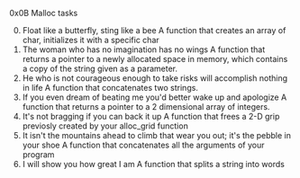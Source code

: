 0x0B Malloc tasks

0. Float like a butterfly, sting like a bee
 A function that creates an array of char, initializes it with a specific char
1. The woman who has no imagination has no wings
 A function that returns a pointer to a newly allocated space in memory, which contains a copy of the string given as a parameter.
2. He who is not courageous enough to take risks will accomplish nothing in life
 A function that concatenates two strings.
3. If you even dream of beating me you'd better wake up and apologize
 A function that returns a pointer to a 2 dimensional array of integers.
4. It's not bragging if you can back it up
 A function that frees a 2-D grip previosly created by your alloc_grid function
5. It isn't the mountains ahead to climb that wear you out; it's the pebble in your shoe
 A function that concatenates all the arguments of your program
6. I will show you how great I am
A function that splits a string into words
